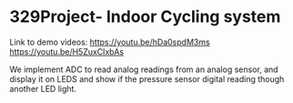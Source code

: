 # 329Project- Indoor Cycling system

Link to demo videos:  https://youtu.be/hDa0spdM3ms
                      https://youtu.be/H5ZuxCIxbAs
                      
We implement ADC to read analog readings from an analog sensor, and display it on LEDS and show if the pressure sensor digital reading though another LED light.
